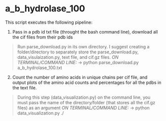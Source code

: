 # a_b_hydrolase_100

This script executes the following pipeline:

1. Pass in a pdb id txt file (throught the bash command line), download all the cif files from their pdb ids
> Run parse_download.py in its own directory. I suggest creating a folder/directory to separately store the parse_download.py, data_visulaization.py, text file, and cif.gz files.
_ON TERMINAL/COMMAND LINE:_
-> python parse_download.py a_b_hydrolase_100.txt

2. Count the number of amino acids in unique chains per cif file, and output plots of the amino acid counts and percentages for all the pdbs in the text file.
> During this step (data_visualization.py) on the command line, you must pass the name of the directory/folder (that stores all the cif.gz files) as an argument
> _ON TERMINAL/COMMAND LINE:_
-> python data_visualization.py ./

